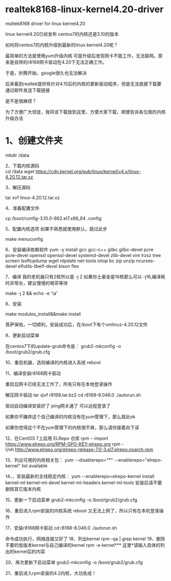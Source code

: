 # realtek8168-linux-kernel4.20-driver
realtek8168 driver for linux kernel4.20

linux kernel4.20已经发布 centos7的内核还是3.10的版本

如何将centos7的内核升级到最新的linux kernel4.20呢？

最简单的方法是使用yum升级内核
可是升级后发现网卡不能工作，无法联网。原来是自带的r8169网卡驱动在4.20下无法正确工作。


于是，折腾开始，google很久也无法解决

后来看到realtek提供有针对4.15后的内核的更新驱动程序，但是无法直接下载要通过邮件发送下载链接

是不是很麻烦？

为了方便广大信徒，我将该下载放到这里，方便大家下载，顺便告诉各位我的内核升级办法

# 1、创建文件夹<br>
mkdir /data

2、下载内核源码<br>
cd /data 
wget https://cdn.kernel.org/pub/linux/kernel/v4.x/linux-4.20.12.tar.xz

3、解压源码

tar xvf linux-4.20.12.tar.xz

4、准备配置文件

cp /boot/config-3.10.0-862.el7.x86_64  .config

5、配置内核选项 如果不熟悉就使用默认，跳过此步

make menuconfig 

6、安装编译依赖软件
yum -y install gcc gcc-c++ glibc glibc-devel pcre pcre-devel openssl openssl-devel systemd-devel zlib-devel vim lrzsz tree screen  lsoftcpdump wget ntpdate net-tools iotop bc zip unzip ncurses-devel elfutils-libelf-devel bison flex

7、编译 我的老机器只有2核所以是 -j 2 如果你土豪金是16核那么可以 -j16,编译耗时非常长，建议慢慢的喝茶等待

make -j 2 && echo -e '\a'

8、安装

make modules_install&&make install

菩萨保佑，一切顺利，安装成功后，在/boot下有个vmlinuz-4.20.12文件

9、更新启动菜单

在centos7下的update-grub命令是：
grub2-mkconfig -o /boot/grub2/grub.cfg 

10、重启机器，选则编译的内核进入系统
reboot

11、编译安装r8168网卡驱动

重启后网卡已经无法工作了，所有只有在本地登录操作

解压网卡驱动
tar xjvf r8168.tar.bz2
cd r8168-8.046.0
./autorun.sh

驱动自动编译安装好了
ping网关通了
可以远程登录了

如果你不嫌弃这个自己编译的内核没有在yum管理下，那么就此ok

如果你觉得这个不在yum管理下的内核很不爽，那么请你接着向下读

12、在CentOS 7上启用 ELRepo 仓库
rpm --import https://www.elrepo.org/RPM-GPG-KEY-elrepo.org 
rpm -Uvh http://www.elrepo.org/elrepo-release-7.0-3.el7.elrepo.noarch.rpm

13、列出可用的内核相关包：
yum --disablerepo="*" --enablerepo="elrepo-kernel" list available

14、，安装最新的主线稳定内核：
yum --enablerepo=elrepo-kernel install kernel-ml kernel-ml-devel kernel-ml-headers kernel-ml-tools
安装后请不要删除其它版本内核

15、更新一下启动菜单
grub2-mkconfig -o /boot/grub2/grub.cfg

16、重启进入rpm安装的内核系统
reboot
又无法上网了，所以只有在本机登录操作

17、安装r8168网卡驱动
cd r8168-8.046.0
./autorun.sh

命令成功执行，网络连接又好了
18、列出kernel
rpm -qa | grep kernel
19、删除不要的低版本kernel与自己编译的kernel
rpm -e kernel***    这里*请输入具体的列出的kernel后的内容

20、再次更新下启动菜单
grub2-mkconfig -o /boot/grub2/grub.cfg

21、重启进入rpm安装的4.2内核，大功告成！





